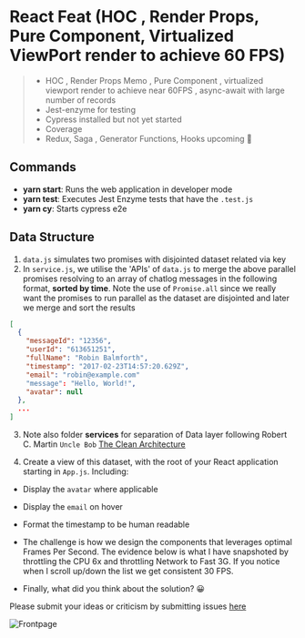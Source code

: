 # React Feat (HOC , Render Props, Pure Component, Virtualized ViewPort render to achieve 60 FPS)

> - HOC , Render Props Memo , Pure Component , virtualized viewport render to achieve near 60FPS , async-await with large number of records
> - Jest-enzyme for testing
> - Cypress installed but not yet started
> - Coverage
> - Redux, Saga , Generator Functions, Hooks upcoming 🌾

## Commands

- **yarn start**: Runs the web application in developer mode
- **yarn test**: Executes Jest Enzyme tests that have the `.test.js`
- **yarn cy**: Starts cypress e2e

## Data Structure

1. `data.js` simulates two promises with disjointed dataset related via key
2. In `service.js`, we utilise the 'APIs' of `data.js` to merge the above parallel promises resolving to an array of chatlog messages in the following format, **sorted by time**. Note the use of `Promise.all` since we really want the promises to run parallel as the dataset are disjointed and later we merge and sort the results

```json
[
  {
    "messageId": "12356",
    "userId": "613651251",
    "fullName": "Robin Balmforth",
    "timestamp": "2017-02-23T14:57:20.629Z",
    "email": "robin@example.com"
    "message": "Hello, World!",
    "avatar": null
  },
  ...
]
```

3. Note also folder **services** for separation of Data layer following Robert C. Martin `Uncle Bob` [The Clean Architecture](https://blog.cleancoder.com/uncle-bob/2012/08/13/the-clean-architecture.html)

4. Create a view of this dataset, with the root of your React application starting in `App.js`. Including:

- Display the `avatar` where applicable
- Display the `email` on hover
- Format the timestamp to be human readable
- The challenge is how we design the components that leverages optimal Frames Per Second. The evidence below is what I have snapshoted by throttling the CPU 6x and throttling Network to Fast 3G. If you notice when I scroll up/down the list we get consistent 30 FPS.

- Finally, what did you think about the solution? 😀

Please submit your ideas or criticism by submitting issues [here](https://github.com/arupalan/react-simplepp-arup/issues)

![Frontpage](https://github.com/arupalan/react-simpleapp-arup/blob/master/static/VirtulizedFrameRate.gif)
